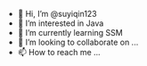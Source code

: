 - 👋 Hi, I’m @suyiqin123
- 👀 I’m interested in Java 
- 🌱 I’m currently learning SSM
- 💞️ I’m looking to collaborate on ...
- 📫 How to reach me ...

<!---
suyiqin123/suyiqin123 is a ✨ special ✨ repository because its `README.md` (this file) appears on your GitHub profile.
You can click the Preview link to take a look at your changes.
--->

